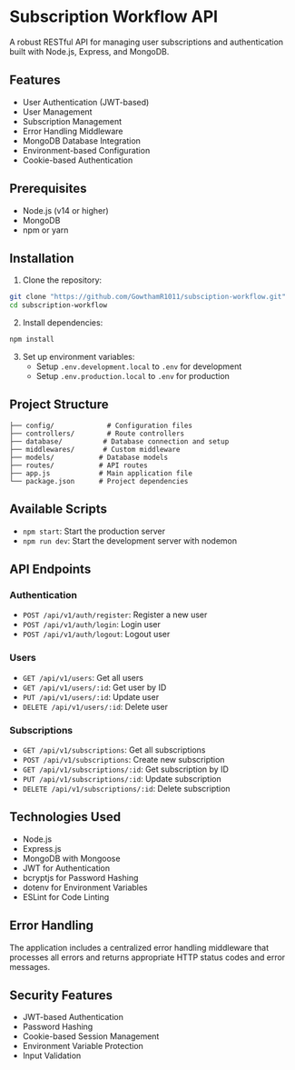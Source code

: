 # Subscription Workflow API

A robust RESTful API for managing user subscriptions and authentication built with Node.js, Express, and MongoDB.

## Features

- User Authentication (JWT-based)
- User Management
- Subscription Management
- Error Handling Middleware
- MongoDB Database Integration
- Environment-based Configuration
- Cookie-based Authentication

## Prerequisites

- Node.js (v14 or higher)
- MongoDB
- npm or yarn

## Installation

1. Clone the repository:
```bash
git clone "https://github.com/GowthamR1011/subsciption-workflow.git"
cd subscription-workflow
```

2. Install dependencies:
```bash
npm install
```

3. Set up environment variables:
   - Setup `.env.development.local` to `.env` for development
   - Setup `.env.production.local` to `.env` for production

## Project Structure

```
├── config/             # Configuration files
├── controllers/        # Route controllers
├── database/          # Database connection and setup
├── middlewares/       # Custom middleware
├── models/           # Database models
├── routes/           # API routes
├── app.js            # Main application file
└── package.json      # Project dependencies
```

## Available Scripts

- `npm start`: Start the production server
- `npm run dev`: Start the development server with nodemon

## API Endpoints

### Authentication
- `POST /api/v1/auth/register`: Register a new user
- `POST /api/v1/auth/login`: Login user
- `POST /api/v1/auth/logout`: Logout user

### Users
- `GET /api/v1/users`: Get all users
- `GET /api/v1/users/:id`: Get user by ID
- `PUT /api/v1/users/:id`: Update user
- `DELETE /api/v1/users/:id`: Delete user

### Subscriptions
- `GET /api/v1/subscriptions`: Get all subscriptions
- `POST /api/v1/subscriptions`: Create new subscription
- `GET /api/v1/subscriptions/:id`: Get subscription by ID
- `PUT /api/v1/subscriptions/:id`: Update subscription
- `DELETE /api/v1/subscriptions/:id`: Delete subscription

## Technologies Used

- Node.js
- Express.js
- MongoDB with Mongoose
- JWT for Authentication
- bcryptjs for Password Hashing
- dotenv for Environment Variables
- ESLint for Code Linting

## Error Handling

The application includes a centralized error handling middleware that processes all errors and returns appropriate HTTP status codes and error messages.

## Security Features

- JWT-based Authentication
- Password Hashing
- Cookie-based Session Management
- Environment Variable Protection
- Input Validation





